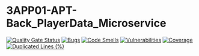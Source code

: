 # 3APP01-APT-Back_PlayerData_Microservice

[![Quality Gate Status](https://sonarcloud.io/api/project_badges/measure?project=A-Van-Gestel_3APP01-APT-Back_PlayerData_Microservice&metric=alert_status)](https://sonarcloud.io/summary/new_code?id=A-Van-Gestel_3APP01-APT-Back_PlayerData_Microservice)
[![Bugs](https://sonarcloud.io/api/project_badges/measure?project=A-Van-Gestel_3APP01-APT-Back_PlayerData_Microservice&metric=bugs)](https://sonarcloud.io/summary/new_code?id=A-Van-Gestel_3APP01-APT-Back_PlayerData_Microservice)
[![Code Smells](https://sonarcloud.io/api/project_badges/measure?project=A-Van-Gestel_3APP01-APT-Back_PlayerData_Microservice&metric=code_smells)](https://sonarcloud.io/summary/new_code?id=A-Van-Gestel_3APP01-APT-Back_PlayerData_Microservice)
[![Vulnerabilities](https://sonarcloud.io/api/project_badges/measure?project=A-Van-Gestel_3APP01-APT-Back_PlayerData_Microservice&metric=vulnerabilities)](https://sonarcloud.io/summary/new_code?id=A-Van-Gestel_3APP01-APT-Back_PlayerData_Microservice)
[![Coverage](https://sonarcloud.io/api/project_badges/measure?project=A-Van-Gestel_3APP01-APT-Back_PlayerData_Microservice&metric=coverage)](https://sonarcloud.io/summary/new_code?id=A-Van-Gestel_3APP01-APT-Back_PlayerData_Microservice)
[![Duplicated Lines (%)](https://sonarcloud.io/api/project_badges/measure?project=A-Van-Gestel_3APP01-APT-Back_PlayerData_Microservice&metric=duplicated_lines_density)](https://sonarcloud.io/summary/new_code?id=A-Van-Gestel_3APP01-APT-Back_PlayerData_Microservice)